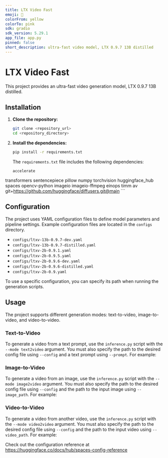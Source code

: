 ```yaml
---
title: LTX Video Fast
emoji: 🎥
colorFrom: yellow
colorTo: pink
sdk: gradio
sdk_version: 5.29.1
app_file: app.py
pinned: false
short_description: ultra-fast video model, LTX 0.9.7 13B distilled
---
```


# LTX Video Fast

This project provides an ultra-fast video generation model, LTX 0.9.7 13B distilled.

## Installation

1.  **Clone the repository:**

    ```bash
    git clone <repository_url>
    cd <repository_directory>
    ```

2.  **Install the dependencies:**

    ```bash
    pip install -r requirements.txt
    ```

    The `requirements.txt` file includes the following dependencies:

    ```
    accelerate
transformers
sentencepiece
pillow
numpy
torchvision
huggingface_hub
spaces
opencv-python
imageio
imageio-ffmpeg
einops
timm
av
git+https://github.com/huggingface/diffusers.git@main
    ```

## Configuration

The project uses YAML configuration files to define model parameters and pipeline settings. Example configuration files are located in the `configs` directory.

*   `configs/ltxv-13b-0.9.7-dev.yaml`
*   `configs/ltxv-13b-0.9.7-distilled.yaml`
*   `configs/ltxv-2b-0.9.1.yaml`
*   `configs/ltxv-2b-0.9.5.yaml`
*   `configs/ltxv-2b-0.9.6-dev.yaml`
*   `configs/ltxv-2b-0.9.6-distilled.yaml`
*   `configs/ltxv-2b-0.9.yaml`

To use a specific configuration, you can specify its path when running the generation scripts.

## Usage

The project supports different generation modes: text-to-video, image-to-video, and video-to-video.

### Text-to-Video

To generate a video from a text prompt, use the `inference.py` script with the `--mode text2video` argument.  You must also specify the path to the desired config file using `--config` and a text prompt using `--prompt`. For example:

### Image-to-Video

To generate a video from an image, use the `inference.py` script with the `--mode image2video` argument.  You must also specify the path to the desired config file using `--config` and the path to the input image using `--image_path`. For example:

### Video-to-Video

To generate a video from another video, use the `inference.py` script with the `--mode video2video` argument.  You must also specify the path to the desired config file using `--config` and the path to the input video using `--video_path`. For example:

Check out the configuration reference at https://huggingface.co/docs/hub/spaces-config-reference